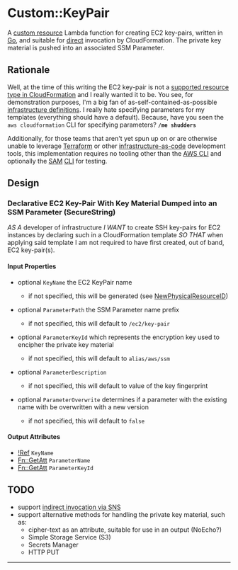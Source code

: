 # Custom::KeyPair

A [custom resource][aws-cfn-custom-resources] Lambda function for creating EC2 key-pairs, written in [Go][golang],
and suitable for [direct][aws-cfn-custom-lambda] invocation by CloudFormation. The private key material is pushed
into an associated SSM Parameter.

## Rationale

Well, at the time of this writing the EC2 key-pair is not a [supported resource type in CloudFormation][aws-cfn-resource-types] and I really wanted it to be.
You see, for demonstration purposes, I'm a big fan of as-self-contained-as-possible [infrastructure definitions][iac-wiki].
I really hate specifying parameters for my templates (everything should have a default).
Because, have you seen the `aws cloudformation` CLI for specifying parameters? **`/me shudders`**

Additionally, for those teams that aren't yet spun up on or are otherwise unable to leverage [Terraform](https://terraform.io) or other
[infrastructure-as-code][iac-book] development tools, this implementation requires no tooling other than the [AWS CLI][aws-cli]
and optionally the [SAM][aws-sam] [CLI][aws-sam-local] for testing.

## Design

### Declarative EC2 Key-Pair With Key Material Dumped into an SSM Parameter (SecureString)

*AS A* developer of infrastructure
*I WANT* to create SSH key-pairs for EC2 instances by declaring such in a CloudFormation template
*SO THAT* when applying said template I am not required to have first created, out of band, EC2 key-pair(s).

#### Input Properties

* optional `KeyName` the EC2 KeyPair name
  * if not specified, this will be generated (see [NewPhysicalResourceID](aws/ec2/keypair/resource.go#L136))

* optional `ParameterPath` the SSM Parameter name prefix
  * if not specified, this will default to `/ec2/key-pair`

* optional `ParameterKeyId` which represents the encryption key used to encipher the private key material
  * if not specified, this will default to `alias/aws/ssm`

* optional `ParameterDescription`
  * if not specified, this will default to value of the key fingerprint

* optional `ParameterOverwrite` determines if a parameter with the existing name with be overwritten with a new version
  * if not specified, this will default to `false`

#### Output Attributes

* [!Ref][aws-cfn-intrinsic-ref] `KeyName`
* [Fn::GetAtt][aws-cfn-intrinsic-getatt] `ParameterName`
* [Fn::GetAtt][aws-cfn-intrinsic-getatt] `ParameterKeyId`

## TODO

* support [indirect invocation via SNS][aws-cfn-custom-sns]
* support alternative methods for handling the private key material, such as:
  * cipher-text as an attribute, suitable for use in an output (NoEcho?)
  * Simple Storage Service (S3)
  * Secrets Manager
  * HTTP PUT

---

[iac-wiki]: <https://en.wikipedia.org/wiki/Infrastructure_as_Code> "Infrastructure as Code"
[iac-book]: <https://info.thoughtworks.com/Infrastructure-as-Code-Kief-Morris.html> "Infrastructure as Code, by Kief Morris"
[aws-sdk-golang]: <https://github.com/aws/aws-sdk-go> "AWS SDK for Go"
[aws-lambda-golang]: <https://github.com/aws/aws-lambda-go> "AWS Lambda for Go"
[aws-cfn]: <https://aws.amazon.com/cloudformation> "AWS CloudFormation"
[aws-cli]: <http://docs.aws.amazon.com/cli/> "AWS CLI"
[aws-sam]: <https://docs.aws.amazon.com/lambda/latest/dg/serverless_app.html> "AWS Serverless Application Model"
[aws-sam-local]: <https://github.com/awslabs/aws-sam-local> "AWS SAM Local"
[aws-cfn-resource-types]: <https://docs.aws.amazon.com/AWSCloudFormation/latest/UserGuide/aws-template-resource-type-ref.html> "AWS Resource Types"
[aws-cfn-custom-resources]: <https://docs.aws.amazon.com/AWSCloudFormation/latest/UserGuide/template-custom-resources.html> "AWS CloudFormation Custom Resources"
[aws-cfn-custom-lambda]: <https://docs.aws.amazon.com/AWSCloudFormation/latest/UserGuide/template-custom-resources-lambda.html> "AWS Lambda"
[aws-cfn-custom-sns]: <https://docs.aws.amazon.com/AWSCloudFormation/latest/UserGuide/template-custom-resources-sns.html> "AWS Simple Notification Service aka SNS"
[aws-cfn-intrinsic-ref]: <https://docs.aws.amazon.com/AWSCloudFormation/latest/UserGuide/intrinsic-function-reference-ref.html> "Ref"
[aws-cfn-intrinsic-getatt]: <https://docs.aws.amazon.com/AWSCloudFormation/latest/UserGuide/intrinsic-function-reference-getatt.html> "Fn::GetAtt"
[aws-resource-property-types-name]: <https://docs.aws.amazon.com/AWSCloudFormation/latest/UserGuide/aws-properties-name.html> "Resource Property Types"
[golang]: <https://golang.org> "The Go Programming Language"
